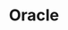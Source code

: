---
layout: default
title: Oracle
parent: database
permalink: /docs/database/oracle/
nav_order: 2
---